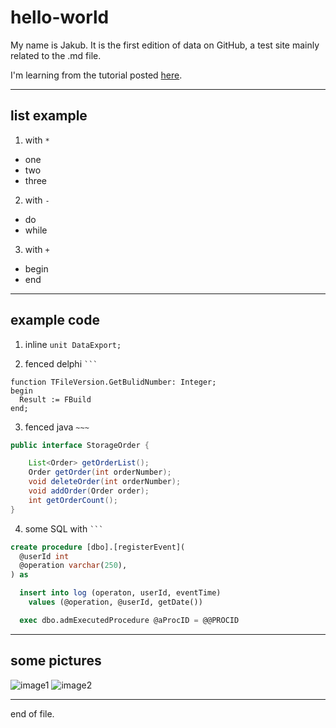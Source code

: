 # hello-world

My name is Jakub. It is
the first edition of data on GitHub, a test site mainly related to the .md file.

I'm learning from the tutorial posted [here](https://agea.github.io/tutorial.md).

***
## list example
1. with `*`
* one
* two
* three

2. with `-`
- do
- while

3. with `+`
+ begin
+ end

***
## example code

1) inline `unit DataExport;`

2) fenced delphi ` ``` `
```delphi
function TFileVersion.GetBulidNumber: Integer;
begin
  Result := FBuild
end;
```
3) fenced java `~~~`
~~~java
public interface StorageOrder {

    List<Order> getOrderList();
    Order getOrder(int orderNumber);
    void deleteOrder(int orderNumber);
    void addOrder(Order order);
    int getOrderCount();
}
~~~

4) some SQL with ` ``` `
```sql
create procedure [dbo].[registerEvent](
  @userId int
  @operation varchar(250),
) as

  insert into log (operaton, userId, eventTime)
    values (@operation, @userId, getDate())

  exec dbo.admExecutedProcedure @aProcID = @@PROCID
```
***
## some pictures
![image1](http://agea.github.io/tutorial.md/img/1.png)
![image2](http://agea.github.io/tutorial.md/img/2.png)
***
end of file.
